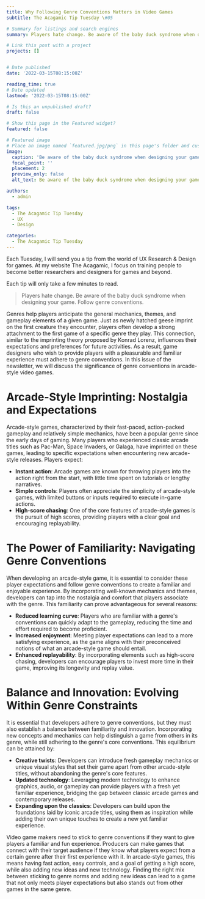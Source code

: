 ```yaml
---
title: Why Following Genre Conventions Matters in Video Games
subtitle: The Acagamic Tip Tuesday \#05

# Summary for listings and search engines
summary: Players hate change. Be aware of the baby duck syndrome when designing your game. Follow genre conventions.

# Link this post with a project
projects: []


# Date published
date: '2022-03-15T08:15:00Z'

reading_time: true
# Date updated
lastmod: '2022-03-15T08:15:00Z'

# Is this an unpublished draft?
draft: false

# Show this page in the Featured widget?
featured: false

# Featured image
# Place an image named `featured.jpg/png` in this page's folder and customize its options here.
image:
  caption: 'Be aware of the baby duck syndrome when designing your game'
  focal_point: ''
  placement: 2
  preview_only: false
  alt_text: Be aware of the baby duck syndrome when designing your game

authors:
  - admin

tags:
  - The Acagamic Tip Tuesday
  - UX
  - Design

categories:
  - The Acagamic Tip Tuesday
---
```

Each Tuesday, I will send you a tip from the world of UX Research & Design for games. At my website The Acagamic, I focus on training people to become better researchers and designers for games and beyond.

Each tip will only take a few minutes to read.

> Players hate change. Be aware of the baby duck syndrome when designing your game. Follow genre conventions.

Genres help players anticipate the general mechanics, themes, and gameplay elements of a given game. Just as newly hatched geese imprint on the first creature they encounter, players often develop a strong attachment to the first game of a specific genre they play. This connection, similar to the imprinting theory proposed by Konrad Lorenz, influences their expectations and preferences for future activities. As a result, game designers who wish to provide players with a pleasurable and familiar experience must adhere to genre conventions. In this issue of the newsletter, we will discuss the significance of genre conventions in arcade-style video games.

# Arcade-Style Imprinting: Nostalgia and Expectations

Arcade-style games, characterized by their fast-paced, action-packed gameplay and relatively simple mechanics, have been a popular genre since the early days of gaming. Many players who experienced classic arcade titles such as Pac-Man, Space Invaders, or Galaga, have imprinted on these games, leading to specific expectations when encountering new arcade-style releases. Players expect:

- **Instant action**: Arcade games are known for throwing players into the action right from the start, with little time spent on tutorials or lengthy narratives.
- **Simple controls**: Players often appreciate the simplicity of arcade-style games, with limited buttons or inputs required to execute in-game actions.
- **High-score chasing**: One of the core features of arcade-style games is the pursuit of high scores, providing players with a clear goal and encouraging replayability.

# The Power of Familiarity: Navigating Genre Conventions

When developing an arcade-style game, it is essential to consider these player expectations and follow genre conventions to create a familiar and enjoyable experience. By incorporating well-known mechanics and themes, developers can tap into the nostalgia and comfort that players associate with the genre. This familiarity can prove advantageous for several reasons:

- **Reduced learning curve**: Players who are familiar with a genre's conventions can quickly adapt to the gameplay, reducing the time and effort required to become proficient.
- **Increased enjoyment**: Meeting player expectations can lead to a more satisfying experience, as the game aligns with their preconceived notions of what an arcade-style game should entail.
- **Enhanced replayability**: By incorporating elements such as high-score chasing, developers can encourage players to invest more time in their game, improving its longevity and replay value.

# Balance and Innovation: Evolving Within Genre Constraints

It is essential that developers adhere to genre conventions, but they must also establish a balance between familiarity and innovation. Incorporating new concepts and mechanics can help distinguish a game from others in its genre, while still adhering to the genre's core conventions. This equilibrium can be attained by:

- **Creative twists**: Developers can introduce fresh gameplay mechanics or unique visual styles that set their game apart from other arcade-style titles, without abandoning the genre's core features.
- **Updated technology**: Leveraging modern technology to enhance graphics, audio, or gameplay can provide players with a fresh yet familiar experience, bridging the gap between classic arcade games and contemporary releases.
- **Expanding upon the classics**: Developers can build upon the foundations laid by iconic arcade titles, using them as inspiration while adding their own unique touches to create a new yet familiar experience.

Video game makers need to stick to genre conventions if they want to give players a familiar and fun experience. Producers can make games that connect with their target audience if they know what players expect from a certain genre after their first experience with it. In arcade-style games, this means having fast action, easy controls, and a goal of getting a high score, while also adding new ideas and new technology. Finding the right mix between sticking to genre norms and adding new ideas can lead to a game that not only meets player expectations but also stands out from other games in the same genre.